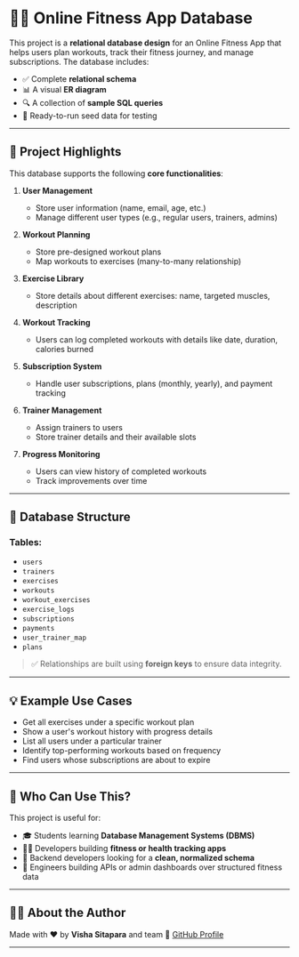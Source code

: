 # 🏋️‍♀️ Online Fitness App Database

This project is a **relational database design** for an Online Fitness App that helps users plan workouts, track their fitness journey, and manage subscriptions. The database includes:

- ✅ Complete **relational schema**
- 📊 A visual **ER diagram**
- 🔍 A collection of **sample SQL queries**
- 🧪 Ready-to-run seed data for testing

---

## 📌 Project Highlights

This database supports the following **core functionalities**:

1. **User Management**
   - Store user information (name, email, age, etc.)
   - Manage different user types (e.g., regular users, trainers, admins)

2. **Workout Planning**
   - Store pre-designed workout plans
   - Map workouts to exercises (many-to-many relationship)

3. **Exercise Library**
   - Store details about different exercises: name, targeted muscles, description

4. **Workout Tracking**
   - Users can log completed workouts with details like date, duration, calories burned

5. **Subscription System**
   - Handle user subscriptions, plans (monthly, yearly), and payment tracking

6. **Trainer Management**
   - Assign trainers to users
   - Store trainer details and their available slots

7. **Progress Monitoring**
   - Users can view history of completed workouts
   - Track improvements over time

---

## 🧱 Database Structure

### Tables:
- `users`
- `trainers`
- `exercises`
- `workouts`
- `workout_exercises`
- `exercise_logs`
- `subscriptions`
- `payments`
- `user_trainer_map`
- `plans`

> ✅ Relationships are built using **foreign keys** to ensure data integrity.

---

## 💡 Example Use Cases

- Get all exercises under a specific workout plan
- Show a user's workout history with progress details
- List all users under a particular trainer
- Identify top-performing workouts based on frequency
- Find users whose subscriptions are about to expire

---

## 🎯 Who Can Use This?

This project is useful for:

- 🎓 Students learning **Database Management Systems (DBMS)**
- 👨‍💻 Developers building **fitness or health tracking apps**
- 🧱 Backend developers looking for a **clean, normalized schema**
- 🔧 Engineers building APIs or admin dashboards over structured fitness data

---

## 🙋‍♀️ About the Author

Made with ❤️ by **Visha Sitapara**  and team
🔗 [GitHub Profile](https://github.com/VishaSitapara)

---

